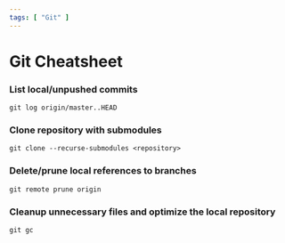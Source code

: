 ```yaml
---
tags: [ "Git" ]
---
```


# Git Cheatsheet

### List local/unpushed commits
`git log origin/master..HEAD`

### Clone repository with submodules
`git clone --recurse-submodules <repository>`

### Delete/prune local references to branches
`git remote prune origin`

### Cleanup unnecessary files and optimize the local repository
`git gc`